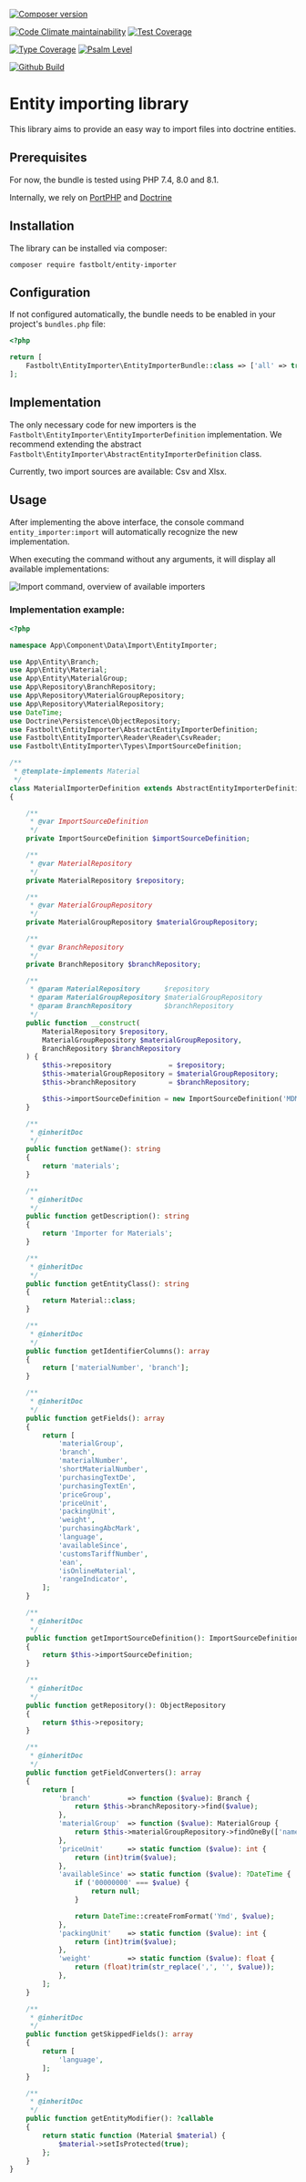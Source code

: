 [![Composer version](https://img.shields.io/packagist/v/fastbolt/entity-importer)](https://packagist.org/packages/fastbolt/entity-importer)

[![Code Climate maintainability](https://img.shields.io/codeclimate/maintainability/fastbolt/entity-importer)](https://codeclimate.com/github/fastbolt/entity-importer)
[![Test Coverage](https://img.shields.io/codecov/c/github/fastbolt/entity-importer)](https://app.codecov.io/gh/fastbolt/entity-importer/)

[![Type Coverage](https://shepherd.dev/github/fastbolt/entity-importer/coverage.svg)](https://shepherd.dev/github/fastbolt/entity-importer)
[![Psalm Level](https://shepherd.dev/github/fastbolt/entity-importer/level.svg)](https://shepherd.dev/github/fastbolt/entity-importer)

[![Github Build](https://img.shields.io/github/workflow/status/fastbolt/entity-importer/PHPUnit%20tests/main)](https://github.com/fastbolt/entity-importer/actions)

# Entity importing library

This library aims to provide an easy way to import files into doctrine entities.


## Prerequisites

For now, the bundle is tested using PHP 7.4, 8.0 and 8.1.

Internally, we rely on [PortPHP](https://github.com/portphp) and [Doctrine](https://github.com/doctrine/persistence)

## Installation

The library can be installed via composer:

```
composer require fastbolt/entity-importer
```

## Configuration

If not configured automatically, the bundle needs to be enabled in your project's `bundles.php` file:

```php
<?php

return [
    Fastbolt\EntityImporter\EntityImporterBundle::class => ['all' => true],
];
```

## Implementation

The only necessary code for new importers is the `Fastbolt\EntityImporter\EntityImporterDefinition` implementation. We recommend
extending the abstract `Fastbolt\EntityImporter\AbstractEntityImporterDefinition` class.

Currently, two import sources are available: Csv and Xlsx.

## Usage

After implementing the above interface, the console command `entity_importer:import` will automatically recognize the new implementation.

When executing the command without any arguments, it will display all available implementations:

![Import command, overview of available importers](./docs/images/import-command-list.PNG)

### Implementation example:

```php
<?php

namespace App\Component\Data\Import\EntityImporter;

use App\Entity\Branch;
use App\Entity\Material;
use App\Entity\MaterialGroup;
use App\Repository\BranchRepository;
use App\Repository\MaterialGroupRepository;
use App\Repository\MaterialRepository;
use DateTime;
use Doctrine\Persistence\ObjectRepository;
use Fastbolt\EntityImporter\AbstractEntityImporterDefinition;
use Fastbolt\EntityImporter\Reader\Reader\CsvReader;
use Fastbolt\EntityImporter\Types\ImportSourceDefinition;

/**
 * @template-implements Material
 */
class MaterialImporterDefinition extends AbstractEntityImporterDefinition
{

    /**
     * @var ImportSourceDefinition
     */
    private ImportSourceDefinition $importSourceDefinition;

    /**
     * @var MaterialRepository
     */
    private MaterialRepository $repository;

    /**
     * @var MaterialGroupRepository
     */
    private MaterialGroupRepository $materialGroupRepository;

    /**
     * @var BranchRepository
     */
    private BranchRepository $branchRepository;

    /**
     * @param MaterialRepository      $repository
     * @param MaterialGroupRepository $materialGroupRepository
     * @param BranchRepository        $branchRepository
     */
    public function __construct(
        MaterialRepository $repository,
        MaterialGroupRepository $materialGroupRepository,
        BranchRepository $branchRepository
    ) {
        $this->repository              = $repository;
        $this->materialGroupRepository = $materialGroupRepository;
        $this->branchRepository        = $branchRepository;

        $this->importSourceDefinition = new ImportSourceDefinition('MDMATERIALS.csv', CsvReader::TYPE);
    }

    /**
     * @inheritDoc
     */
    public function getName(): string
    {
        return 'materials';
    }

    /**
     * @inheritDoc
     */
    public function getDescription(): string
    {
        return 'Importer for Materials';
    }

    /**
     * @inheritDoc
     */
    public function getEntityClass(): string
    {
        return Material::class;
    }

    /**
     * @inheritDoc
     */
    public function getIdentifierColumns(): array
    {
        return ['materialNumber', 'branch'];
    }

    /**
     * @inheritDoc
     */
    public function getFields(): array
    {
        return [
            'materialGroup',
            'branch',
            'materialNumber',
            'shortMaterialNumber',
            'purchasingTextDe',
            'purchasingTextEn',
            'priceGroup',
            'priceUnit',
            'packingUnit',
            'weight',
            'purchasingAbcMark',
            'language',
            'availableSince',
            'customsTariffNumber',
            'ean',
            'isOnlineMaterial',
            'rangeIndicator',
        ];
    }

    /**
     * @inheritDoc
     */
    public function getImportSourceDefinition(): ImportSourceDefinition
    {
        return $this->importSourceDefinition;
    }

    /**
     * @inheritDoc
     */
    public function getRepository(): ObjectRepository
    {
        return $this->repository;
    }

    /**
     * @inheritDoc
     */
    public function getFieldConverters(): array
    {
        return [
            'branch'         => function ($value): Branch {
                return $this->branchRepository->find($value);
            },
            'materialGroup'  => function ($value): MaterialGroup {
                return $this->materialGroupRepository->findOneBy(['name' => $value]);
            },
            'priceUnit'      => static function ($value): int {
                return (int)trim($value);
            },
            'availableSince' => static function ($value): ?DateTime {
                if ('00000000' === $value) {
                    return null;
                }

                return DateTime::createFromFormat('Ymd', $value);
            },
            'packingUnit'    => static function ($value): int {
                return (int)trim($value);
            },
            'weight'         => static function ($value): float {
                return (float)trim(str_replace(',', '', $value));
            },
        ];
    }

    /**
     * @inheritDoc
     */
    public function getSkippedFields(): array
    {
        return [
            'language',
        ];
    }

    /**
     * @inheritDoc
     */
    public function getEntityModifier(): ?callable
    {
        return static function (Material $material) {
            $material->setIsProtected(true);
        };
    }
}
```
